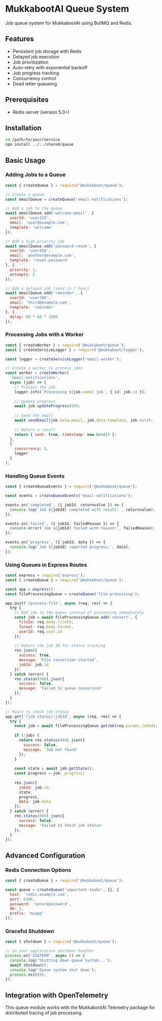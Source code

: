 # MukkabootAI Queue System

Job queue system for MukkabootAI using BullMQ and Redis.

## Features

- Persistent job storage with Redis
- Delayed job execution
- Job prioritization
- Auto-retry with exponential backoff
- Job progress tracking
- Concurrency control
- Dead letter queueing

## Prerequisites

- Redis server (version 5.0+)

## Installation

```bash
cd /path/to/your/service
npm install ../../shared/queue
```

## Basic Usage

### Adding Jobs to a Queue

```javascript
const { createQueue } = require('@mukkaboot/queue');

// Create a queue
const emailQueue = createQueue('email-notifications');

// Add a job to the queue
await emailQueue.add('welcome-email', {
  userId: 'user123',
  email: 'user@example.com',
  template: 'welcome'
});

// Add a high priority job
await emailQueue.add('password-reset', {
  userId: 'user456',
  email: 'another@example.com',
  template: 'reset-password'
}, { 
  priority: 1,
  attempts: 5
});

// Add a delayed job (send in 1 hour)
await emailQueue.add('reminder', {
  userId: 'user789',
  email: 'third@example.com',
  template: 'reminder'
}, { 
  delay: 60 * 60 * 1000 
});
```

### Processing Jobs with a Worker

```javascript
const { createWorker } = require('@mukkaboot/queue');
const { createServiceLogger } = require('@mukkaboot/logger');

const logger = createServiceLogger('email-worker');

// Create a worker to process jobs
const worker = createWorker(
  'email-notifications',
  async (job) => {
    // Process the job
    logger.info(`Processing ${job.name} job`, { id: job.id });
    
    // Update progress
    await job.updateProgress(50);
    
    // Send the email
    await sendEmail(job.data.email, job.data.template, job.data);
    
    // Return a result
    return { sent: true, timestamp: new Date() };
  },
  { 
    concurrency: 5,
    logger
  }
);
```

### Handling Queue Events

```javascript
const { createQueueEvents } = require('@mukkaboot/queue');

const events = createQueueEvents('email-notifications');

events.on('completed', ({ jobId, returnvalue }) => {
  console.log(`Job ${jobId} completed with result:`, returnvalue);
});

events.on('failed', ({ jobId, failedReason }) => {
  console.error(`Job ${jobId} failed with reason:`, failedReason);
});

events.on('progress', ({ jobId, data }) => {
  console.log(`Job ${jobId} reported progress:`, data);
});
```

### Using Queues in Express Routes

```javascript
const express = require('express');
const { createQueue } = require('@mukkaboot/queue');

const app = express();
const fileProcessingQueue = createQueue('file-processing');

app.post('/process-file', async (req, res) => {
  try {
    // Add job to the queue instead of processing immediately
    const job = await fileProcessingQueue.add('convert', {
      fileId: req.body.fileId,
      format: req.body.format,
      userId: req.user.id
    });
    
    // Return the job ID for status tracking
    res.json({ 
      success: true, 
      message: 'File conversion started', 
      jobId: job.id 
    });
  } catch (error) {
    res.status(500).json({ 
      success: false, 
      message: 'Failed to queue conversion' 
    });
  }
});

// Route to check job status
app.get('/job-status/:jobId', async (req, res) => {
  try {
    const job = await fileProcessingQueue.getJob(req.params.jobId);
    
    if (!job) {
      return res.status(404).json({ 
        success: false, 
        message: 'Job not found' 
      });
    }
    
    const state = await job.getState();
    const progress = job._progress;
    
    res.json({
      jobId: job.id,
      state,
      progress,
      data: job.data
    });
  } catch (error) {
    res.status(500).json({ 
      success: false, 
      message: 'Failed to fetch job status' 
    });
  }
});
```

## Advanced Configuration

### Redis Connection Options

```javascript
const { createQueue } = require('@mukkaboot/queue');

const queue = createQueue('important-tasks', {}, {
  host: 'redis.example.com',
  port: 6380,
  password: 'securepassword',
  db: 2,
  prefix: 'myapp'
});
```

### Graceful Shutdown

```javascript
const { shutdown } = require('@mukkaboot/queue');

// In your application shutdown handler
process.on('SIGTERM', async () => {
  console.log('Shutting down queue system...');
  await shutdown();
  console.log('Queue system shut down');
  process.exit(0);
});
```

## Integration with OpenTelemetry

This queue module works with the MukkabootAI Telemetry package for distributed tracing of job processing.
